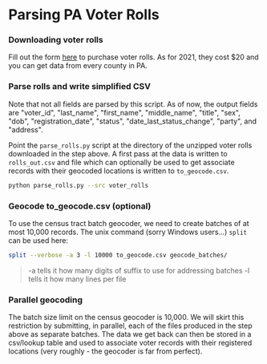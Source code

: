 # Parsing PA Voter Rolls

### Downloading voter rolls
Fill out the form [here](https://www.pavoterservices.pa.gov/pages/purchasepafullvoterexport.aspx) to purchase voter rolls.
As for 2021, they cost $20 and you can get data from every county in PA.


### Parse rolls and write simplified CSV
Note that not all fields are parsed by this script.
As of now, the output fields are "voter_id", "last_name", "first_name", "middle_name", "title", "sex", "dob", "registration_date", "status", "date_last_status_change", "party", and "address".

Point the `parse_rolls.py` script at the directory of the unzipped voter rolls downloaded in the step above.
A first pass at the data is written to `rolls_out.csv` and file which can optionally be used to get associate records with their geocoded locations is written to `to_geocode.csv`.
```bash
python parse_rolls.py --src voter_rolls
```


### Geocode to_geocode.csv (optional)
To use the census tract batch geocoder, we need to create batches of at most 10,000 records.
The unix command (sorry Windows users...) `split` can be used here:
```bash
split --verbose -a 3 -l 10000 to_geocode.csv geocode_batches/
```

> -a tells it how many digits of suffix to use for addressing batches
> -l tells it how many lines per file


### Parallel geocoding
The batch size limit on the census geocoder is 10,000.
We will skirt this restriction by submitting, in parallel, each of the files produced in the step above as separate batches.
The data we get back can then be stored in a csv/lookup table and used to associate voter records with their registered locations (very roughly - the geocoder is far from perfect).



